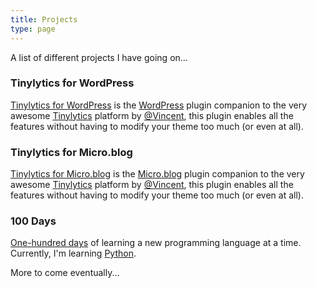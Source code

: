 ```yaml
---
title: Projects
type: page
---
```


A list of different projects I have going on...

### Tinylytics for WordPress
[Tinylytics for WordPress](https://wordpress.org/plugins/jmitch-tinylytics/) is the [WordPress](https://wordpress.org) plugin companion to the very awesome [Tinylytics](https://tinylytics.app) platform by [@Vincent](https://micro.blog/vincent), this plugin enables all the features without having to modify your theme too much (or even at all).

### Tinylytics for Micro.blog
[Tinylytics for Micro.blog](https://micro.blog/account/plugins/view/101) is the [Micro.blog](https://micro.blog) plugin companion to the very awesome [Tinylytics](https://tinylytics.app) platform by [@Vincent](https://micro.blog/vincent), this plugin enables all the features without having to modify your theme too much (or even at all).

### 100 Days
[One-hundred days](https://100.jimmitchell.dev) of learning a new programming language at a time. Currently, I'm learning [Python](https://python.org).

More to come eventually...